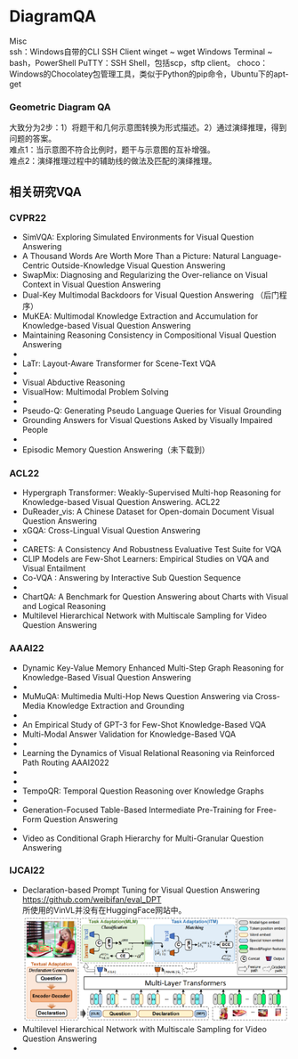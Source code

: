 # DiagramQA

Misc   
ssh：Windows自带的CLI SSH Client
winget  ~ wget
Windows Terminal ~ bash，PowerShell
PuTTY：SSH Shell，包括scp，sftp client。
choco：Windows的Chocolatey包管理工具，类似于Python的pip命令，Ubuntu下的apt-get


### Geometric Diagram QA
大致分为2步：1）将题干和几何示意图转换为形式描述。2）通过演绎推理，得到问题的答案。  
难点1：当示意图不符合比例时，题干与示意图的互补增强。  
难点2：演绎推理过程中的辅助线的做法及匹配的演绎推理。


## 相关研究VQA

### CVPR22

* SimVQA: Exploring Simulated Environments for Visual Question Answering
* A Thousand Words Are Worth More Than a Picture: Natural Language-Centric Outside-Knowledge Visual Question Answering
* SwapMix: Diagnosing and Regularizing the Over-reliance on Visual Context in Visual Question Answering
* Dual-Key Multimodal Backdoors for Visual Question Answering （后门程序）
* MuKEA: Multimodal Knowledge Extraction and Accumulation for Knowledge-based Visual Question Answering
* Maintaining Reasoning Consistency in Compositional Visual Question Answering
* 
* LaTr: Layout-Aware Transformer for Scene-Text VQA
* 
* Visual Abductive Reasoning
* VisualHow: Multimodal Problem Solving
* 
* Pseudo-Q: Generating Pseudo Language Queries for Visual Grounding
* Grounding Answers for Visual Questions Asked by Visually Impaired People
* 
* Episodic Memory Question Answering（未下载到）

### ACL22
* Hypergraph Transformer: Weakly-Supervised Multi-hop Reasoning for Knowledge-based Visual Question Answering. ACL22
* DuReader_vis: A Chinese Dataset for Open-domain Document Visual Question Answering
* xGQA: Cross-Lingual Visual Question Answering
* 
* CARETS: A Consistency And Robustness Evaluative Test Suite for VQA
* CLIP Models are Few-Shot Learners: Empirical Studies on VQA and Visual Entailment
* Co-VQA : Answering by Interactive Sub Question Sequence
* 
* ChartQA: A Benchmark for Question Answering about Charts with Visual and Logical Reasoning
* Multilevel Hierarchical Network with Multiscale Sampling for Video Question Answering

### AAAI22
* Dynamic Key-Value Memory Enhanced Multi-Step Graph Reasoning for Knowledge-Based Visual Question Answering
*  
* MuMuQA: Multimedia Multi-Hop News Question Answering via Cross-Media Knowledge Extraction and  Grounding
* 
* An Empirical Study of GPT-3 for Few-Shot Knowledge-Based VQA
* Multi-Modal Answer Validation for Knowledge-Based VQA
* 
* Learning the Dynamics of Visual Relational Reasoning via Reinforced Path Routing AAAI2022
* 
* 
*  TempoQR: Temporal Question Reasoning over Knowledge Graphs
* 
* Generation-Focused Table-Based Intermediate Pre-Training for Free-Form Question Answering
* 
* Video as Conditional Graph Hierarchy for Multi-Granular Question Answering

### IJCAI22
* Declaration-based Prompt Tuning for Visual Question Answering   https://github.com/weibifan/eval_DPT  
所使用的VinVL并没有在HuggingFace网站中。   
![img.png](images/img.png)
* Multilevel Hierarchical Network with Multiscale Sampling for Video Question Answering
* 
